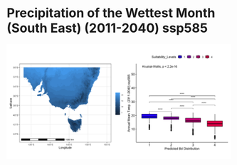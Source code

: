 # Precipitation of the Wettest Month (South East) (2011-2040) ssp585
![image info](../../Analysis_Plots/South_East_Extent_OnlyEnvs/Annual_Mean_Temp_SE_1140_585.png)